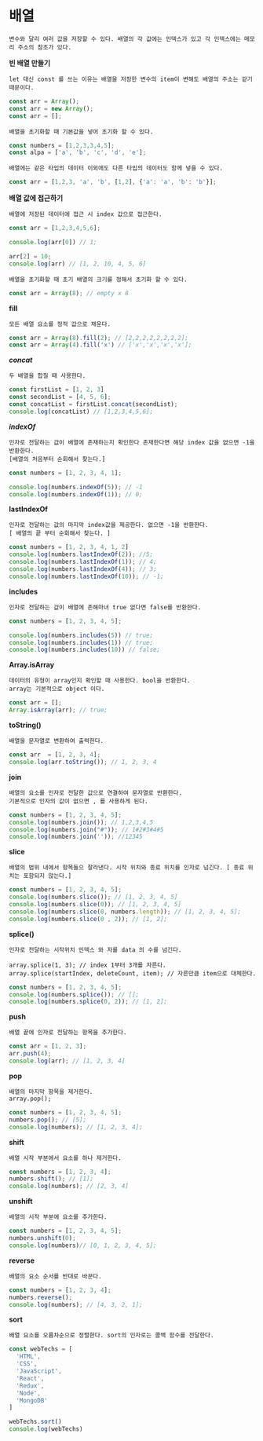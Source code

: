 # 배열

```
변수와 달리 여러 값을 저장할 수 있다. 배열의 각 값에는 인덱스가 있고 각 인덱스에는 메모리 주소의 참조가 있다.
```

**빈 배열 만들기**
```
let 대신 const 를 쓰는 이유는 배열을 저장한 변수의 item이 변해도 배열의 주소는 같기 때문이다.
```

```js
const arr = Array();
const arr = new Array();
const arr = [];
```

```
배열을 초기화할 때 기본값을 넣어 초기화 할 수 있다.
```

```js
const numbers = [1,2,3,3,4,5];
const alpa = ['a', 'b', 'c', 'd', 'e'];
```

```
배열에는 같은 타입의 데이터 이외에도 다른 타입의 데이터도 함께 넣을 수 있다.
```

```js
const arr = [1,2,3, 'a', 'b', [1,2], {'a': 'a', 'b': 'b'}];
```

**배열 값에 접근하기**
```
배열에 저장된 데이터에 접근 시 index 값으로 접근한다.
```

```js
const arr = [1,2,3,4,5,6];

console.log(arr[0]) // 1;

arr[2] = 10;
console.log(arr) // [1, 2, 10, 4, 5, 6]
```

```
배열을 초기화할 때 초기 배열의 크기를 정해서 초기화 할 수 있다. 
```

```js
const arr = Array(8); // empty x 8
```

**fill**
```
모든 배열 요소를 정적 값으로 채운다.
```

```js
const arr = Array(8).fill(2); // [2,2,2,2,2,2,2,2];
const arr = Array(4).fill('x') // ['x','x','x','x'];
```

***concat***
```
두 배열을 합칠 때 사용한다.
```

```js
const firstList = [1, 2, 3]
const secondList = [4, 5, 6];
const concatList = firstList.concat(secondList);
console.log(concatList) // [1,2,3,4,5,6];
```

***indexOf***
```
인자로 전달하는 값이 배열에 존재하는지 확인한다 존재한다면 해당 index 값을 없으면 -1을 반환한다.
[배열의 처음부터 순회해서 찾는다.]
```

```js
const numbers = [1, 2, 3, 4, 1];

console.log(numbers.indexOf(5)); // -1
console.log(numbers.indexOf(1)); // 0; 
```

**lastIndexOf**
```
인자로 전달하는 값의 마지막 index값을 제공한다. 없으면 -1을 반환한다.
[ 배열의 끝 부터 순회해서 찾는다. ]
```

```js
const numbers = [1, 2, 3, 4, 1, 2]
console.log(numbers.lastIndexOf(2)); //5;
console.log(numbers.lastIndexOf(1)); // 4;
console.log(numbers.lastIndexOf(4)); // 3;
console.log(numbers.lastIndexOf(10)); // -1;
```

**includes**
```
인자로 전달하는 값이 배열에 존해마녀 true 없다면 false를 반환한다.
```

```js
const numbers = [1, 2, 3, 4, 5];

console.log(numbers.includes(5)) // true;
console.log(numbers.includes(1)) // true;
console.log(numbers.includes(10)) // false;
```

**Array.isArray**
```
데이터의 유형이 array인지 확인할 때 사용한다. bool을 반환한다.
array는 기본적으로 object 이다.
```

```js
const arr = [];
Array.isArray(arr); // true;
```

**toString()**
```
배열을 문자열로 변환하여 출력한다.
```

```js
const arr  = [1, 2, 3, 4];
console.log(arr.toString()); // 1, 2, 3, 4
```

**join**
```
배열의 요소를 인자로 전달한 값으로 연결하여 문자열로 반환한다.
기본적으로 인자의 값이 없으면 , 를 사용하게 된다.
```

```js
const numbers = [1, 2, 3, 4, 5];
console.log(numbers.join()); // 1,2,3,4,5
console.log(numbers.join("#")); // 1#2#3#4#5
console.log(numbers.join('')); //12345
```

**slice**
```
배열의 범위 내에서 항목들으 잘라낸다. 시작 위치와 종료 위치를 인자로 넘긴다. [ 종료 위치는 포함되지 않는다.]
```

```js
const numbers = [1, 2, 3, 4, 5];
console.log(numbers.slice()); // [1, 2, 3, 4, 5]
console.log(numbers.slice(0)); // [1, 2, 3, 4, 5]
console.log(numbers.slice(0, numbers.length)); // [1, 2, 3, 4, 5];
console.log(numbers.slice(0 , 2)); // [1, 2];
```

**splice()**
```
인자로 전달하는 시작위치 인덱스 와 자를 data 의 수를 넘긴다.

array.splice(1, 3); // index 1부터 3개를 자른다.
array.splice(startIndex, deleteCount, item); // 자른만큼 item으로 대체한다.
```

```js
const numbers = [1, 2, 3, 4, 5];
console.log(numbers.splice()); // [];
console.log(numbers.splice(0, 2)); // [1, 2]; 
```

**push**
```
배열 끝에 인자로 전달하는 항목을 추가한다.
```

```js
const arr = [1, 2, 3];
arr.push(4);
console.log(arr); // [1, 2, 3, 4]
```

**pop**
```
배열의 마지막 항목을 제거한다.
array.pop();
```

```js
const numbers = [1, 2, 3, 4, 5];
numbers.pop(); // [5];
console.log(numbers); // [1, 2, 3, 4];
```

**shift**
```
배열 시작 부분에서 요소를 하나 제거한다.
```

```js
const numbers = [1, 2, 3, 4];
numbers.shift(); // [1];
console.log(numbers); // [2, 3, 4]
```

**unshift**
```
배열의 시작 부분에 요소를 추가한다.
```

```js
const numbers = [1, 2, 3, 4, 5];
numbers.unshift(0);
console.log(numbers)// [0, 1, 2, 3, 4, 5];
```

**reverse**
```
배열의 요소 순서를 반대로 바꾼다.
```

```js
const numbers = [1, 2, 3, 4];
numbers.reverse();
console.log(numbers); // [4, 3, 2, 1];
```

**sort**
```
배열 요소를 오름차순으로 정렬한다. sort의 인자로는 콜백 함수를 전달한다.
```

```js
const webTechs = [
  'HTML',
  'CSS',
  'JavaScript',
  'React',
  'Redux',
  'Node',
  'MongoDB'
]

webTechs.sort()
console.log(webTechs)
```

